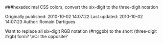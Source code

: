 ###hexadecimal CSS colors, convert the six-digit to the three-digit notation

Originally published: 2010-10-02 14:07:22
Last updated: 2010-10-02 14:07:23
Author: Romain Dartigues

Want to replace all six-digit RGB notation (#rrggbb) to the short (three-digit #rgb) form?\nOr the opposite?